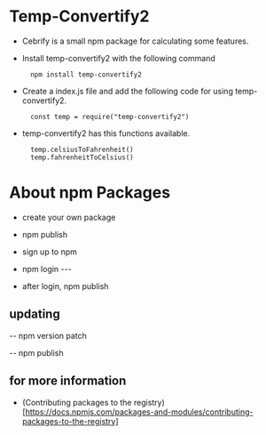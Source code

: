 # Temp-Convertify2



- Cebrify is a small npm package for calculating some features.

- Install temp-convertify2 with the following command

        npm install temp-convertify2

- Create a index.js file and add the following code for using temp-convertify2.

        const temp = require("temp-convertify2")


- temp-convertify2 has this functions available.

        temp.celsiusToFahrenheit()
        temp.fahrenheitToCelsius()


# About npm Packages

- create your own package

- npm publish

- sign up to npm

- npm login ---

- after login, npm publish


## updating

-- npm version patch

-- npm publish


## for more information

- (Contributing packages to the registry)[https://docs.npmjs.com/packages-and-modules/contributing-packages-to-the-registry]
